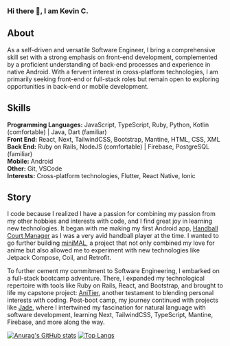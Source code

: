 ### Hi there 👋, I am Kevin C. 

## About
As a self-driven and versatile Software Engineer, I bring a comprehensive skill set with a strong emphasis on front-end development, complemented by a proficient understanding of back-end processes and experience in native Android. With a fervent interest in cross-platform technologies, I am primarily seeking front-end or full-stack roles but remain open to exploring opportunities in back-end or mobile development.

## Skills
**Programming Languages:** JavaScript, TypeScript, Ruby, Python, Kotlin (comfortable) | Java, Dart (familiar)
<br /> 
**Front End:** React, Next, TailwindCSS, Bootstrap, Mantine, HTML, CSS, XML
 <br/>
**Back End:** Ruby on Rails, NodeJS (comfortable) | Firebase, PostgreSQL (familiar) 
<br/>
**Mobile:** Android
<br/>
**Other:** Git, VSCode
<br/>
**Interests:** Cross-platform technologies, Flutter, React Native, Ionic


## Story
I code because I realized I have a passion for combining my passion from my other hobbies and interests with code, and I find great joy in learning new technologies. It began with me making my first Android app, [Handball Court Manager](https://github.com/KevC000/Wall-Handball-Court-Manager) as I was a very avid handball player at the time. I wanted to go further building [miniMAL](https://github.com/KevC000/miniMAL), a project that not only combined my love for anime but also allowed me to experiment with new technologies like Jetpack Compose, Coil, and Retrofit.

To further cement my commitment to Software Engineering, I embarked on a full-stack bootcamp adventure. There, I expanded my technological repertoire with tools like Ruby on Rails, React, and Bootstrap, and brought to life my capstone project: [AniTier](https://github.com/KevC000/AniTier), another testament to blending personal interests with coding. Post-boot camp, my journey continued with projects like [Jade](https://github.com/KevC000/jade-dictionary-web), where I intertwined my fascination for natural language with software development, learning Next, TailwindCSS, TypeScript, Mantine, Firebase, and more along the way.

[![Anurag's GitHub stats](https://github-readme-stats.vercel.app/api?username=kevc000)](https://github.com/anuraghazra/github-readme-stats)
[![Top Langs](https://github-readme-stats.vercel.app/api/top-langs/?username=kevc000)](https://github.com/anuraghazra/github-readme-stats)
